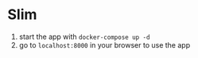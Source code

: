 # Slim

1. start the app with `docker-compose up -d`
2. go to `localhost:8000` in your browser to use the app